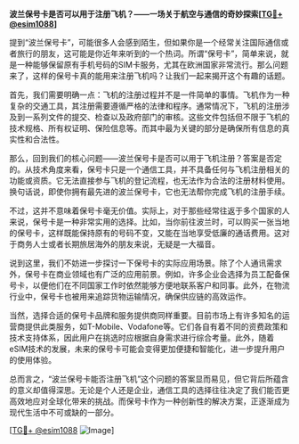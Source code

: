**波兰保号卡是否可以用于注册飞机？——一场关于航空与通信的奇妙探索[[TG💪+ @esim1088](https://t.me/s/esim1088)]**

提到“波兰保号卡”，可能很多人会感到陌生，但如果你是一个经常关注国际通信或者旅行的朋友，这可能是你近年来听到的一个热词。所谓“保号卡”，简单来说，就是一种能够保留原有手机号码的SIM卡服务，尤其在欧洲国家非常流行。那么问题来了，这样的保号卡真的能用来注册飞机吗？让我们一起来揭开这个有趣的话题。

首先，我们需要明确一点：飞机的注册过程并不是一件简单的事情。飞机作为一种复杂的交通工具，其注册需要遵循严格的法律和程序。通常情况下，飞机的注册涉及到一系列文件的提交、检查以及政府部门的审核。这些文件包括但不限于飞机的技术规格、所有权证明、保险信息等。而其中最为关键的部分是确保所有信息的真实性和合法性。

那么，回到我们的核心问题——波兰保号卡是否可以用于飞机注册？答案是否定的。从技术角度来看，保号卡只是一个通信工具，并不具备任何与飞机注册相关的功能或资质。它无法直接参与飞机的登记流程，也无法作为合法的注册材料使用。换句话说，即使你拥有最先进的波兰保号卡，它也无法帮你完成飞机的注册手续。

不过，这并不意味着保号卡毫无价值。实际上，对于那些经常往返于多个国家的人来说，保号卡是一种非常实用的选择。比如，当你前往波兰时，可以购买一张当地的保号卡，这样既能保持原有的号码不变，又能在当地享受低廉的通话费用。这对于商务人士或者长期旅居海外的朋友来说，无疑是一大福音。

说到这里，我们不妨进一步探讨一下保号卡的实际应用场景。除了个人通讯需求外，保号卡在商业领域也有广泛的应用前景。例如，许多企业会选择为员工配备保号卡，以便他们在不同国家工作时依然能够方便地联系客户和同事。此外，在物流行业中，保号卡也被用来追踪货物运输情况，确保供应链的高效运作。

当然，选择合适的保号卡品牌和服务提供商同样重要。目前市场上有许多知名的运营商提供此类服务，如T-Mobile、Vodafone等。它们各自有着不同的资费政策和技术支持体系，因此用户在挑选时应根据自身需求进行综合考量。此外，随着eSIM技术的发展，未来的保号卡可能会变得更加便捷和智能化，进一步提升用户的使用体验。

总而言之，“波兰保号卡能否注册飞机”这个问题的答案显而易见，但它背后所蕴含的意义却值得深思。无论是个人还是企业，通信工具的选择往往决定了我们能否更高效地应对全球化带来的挑战。而保号卡作为一种创新性的解决方案，正逐渐成为现代生活中不可或缺的一部分。

[[TG💪+ @esim1088](https://t.me/s/esim1088) ![Image](https://i.postimg.cc/4NQfJmqS/Snipaste-2025-05-13-00-14-12.png)]